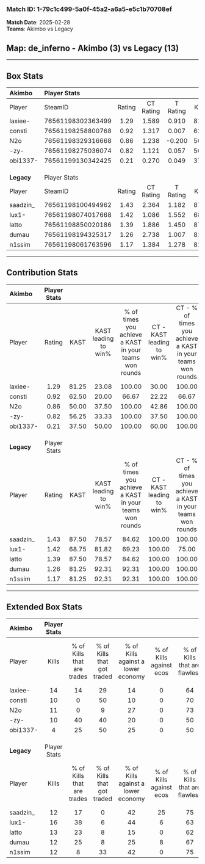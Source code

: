 ### Match ID: 1-79c1c499-5a0f-45a2-a6a5-e5c1b70708ef  
**Match Date**: 2025-02-28  
**Teams**: Akimbo vs Legacy  

## **Map**: de_inferno - Akimbo (3) vs Legacy (13)  
---  

## Box Stats  

| **Akimbo** | Player Stats      |        |           |          |       |      |       |         |        |      |     |
| :- | :- | :-: | :-: | :-: | :-: | :-: | :-: | :-: | :-: | :-: | :-: |
| Player     | SteamID           | Rating | CT Rating | T Rating | KAST  | ADR  | Kills | Assists | Deaths | K/D  | HS% |
| laxiee-    | 76561198302363499 |  1.29  |   1.589   |  0.910   | 81.25 | 96.3 |  14   |    0    |   13   | 1.08 | 64  |
| consti     | 76561198258800768 |  0.92  |   1.317   |  0.007   | 62.50 | 93.6 |  10   |    5    |   14   | 0.71 | 30  |
| N2o        | 76561198329316668 |  0.86  |   1.238   |  -0.200  | 50.00 | 77.8 |  11   |    4    |   13   | 0.85 | 72  |
| -zy-       | 76561198275036074 |  0.82  |   1.121   |  0.057   | 56.25 | 63.4 |  10   |    1    |   12   | 0.83 | 40  |
| obi1337-   | 76561199130342425 |  0.21  |   0.270   |  0.049   | 37.50 | 24.2 |   4   |    3    |   13   | 0.31 | 50  |
|            |                   |        |           |          |       |      |       |         |        |      |     |
|            |                   |        |           |          |       |      |       |         |        |      |     |
|            |                   |        |           |          |       |      |       |         |        |      |     |
| **Legacy** | Player Stats      |        |           |          |       |      |       |         |        |      |     |
| Player     | SteamID           | Rating | CT Rating | T Rating | KAST  | ADR  | Kills | Assists | Deaths | K/D  | HS% |
| saadzin_   | 76561198100494962 |  1.43  |   2.364   |  1.182   | 87.50 | 94.3 |  12   |    8    |   8    | 1.50 | 75  |
| lux1-      | 76561198074017668 |  1.42  |   1.086   |  1.552   | 68.75 | 91.3 |  16   |    6    |   10   | 1.60 | 56  |
| latto      | 76561198850020186 |  1.39  |   1.886   |  1.450   | 87.50 | 76.3 |  13   |    2    |   8    | 1.63 | 69  |
| dumau      | 76561198194325317 |  1.26  |   2.738   |  1.007   | 81.25 | 81.1 |  12   |   11    |   11   | 1.09 | 41  |
| n1ssim     | 76561198061763596 |  1.17  |   1.384   |  1.278   | 81.25 | 77.8 |  12   |    3    |   12   | 1.00 | 25  |
---  

## Contribution Stats  

| **Akimbo** | Player Stats |       |                      |                                                        |                           |                                                             |                          |                                                            |
| :- | :-: | :-: | :-: | :-: | :-: | :-: | :-: | :-: |
| Player     |    Rating    | KAST  | KAST leading to win% | % of times you achieve a KAST in your teams won rounds | CT - KAST leading to win% | CT - % of times you achieve a KAST in your teams won rounds | T - KAST leading to win% | T - % of times you achieve a KAST in your teams won rounds |
| laxiee-    |     1.29     | 81.25 |        23.08         |                         100.00                         |           30.00           |                           100.00                            |           0.00           |                            0.00                            |
| consti     |     0.92     | 62.50 |        20.00         |                         66.67                          |           22.22           |                            66.67                            |           0.00           |                            0.00                            |
| N2o        |     0.86     | 50.00 |        37.50         |                         100.00                         |           42.86           |                           100.00                            |           0.00           |                            0.00                            |
| -zy-       |     0.82     | 56.25 |        33.33         |                         100.00                         |           37.50           |                           100.00                            |           0.00           |                            0.00                            |
| obi1337-   |     0.21     | 37.50 |        50.00         |                         100.00                         |           60.00           |                           100.00                            |           0.00           |                            0.00                            |
|            |              |       |                      |                                                        |                           |                                                             |                          |                                                            |
|            |              |       |                      |                                                        |                           |                                                             |                          |                                                            |
|            |              |       |                      |                                                        |                           |                                                             |                          |                                                            |
| **Legacy** | Player Stats |       |                      |                                                        |                           |                                                             |                          |                                                            |
| Player     |    Rating    | KAST  | KAST leading to win% | % of times you achieve a KAST in your teams won rounds | CT - KAST leading to win% | CT - % of times you achieve a KAST in your teams won rounds | T - KAST leading to win% | T - % of times you achieve a KAST in your teams won rounds |
| saadzin_   |     1.43     | 87.50 |        78.57         |                         84.62                          |          100.00           |                           100.00                            |          70.00           |                           77.78                            |
| lux1-      |     1.42     | 68.75 |        81.82         |                         69.23                          |          100.00           |                            75.00                            |          75.00           |                           66.67                            |
| latto      |     1.39     | 87.50 |        78.57         |                         84.62                          |          100.00           |                           100.00                            |          70.00           |                           77.78                            |
| dumau      |     1.26     | 81.25 |        92.31         |                         92.31                          |          100.00           |                           100.00                            |          88.89           |                           88.89                            |
| n1ssim     |     1.17     | 81.25 |        92.31         |                         92.31                          |          100.00           |                           100.00                            |          88.89           |                           88.89                            |
---  

## Extended Box Stats  

| **Akimbo** | Player Stats |                            |                            |                                    |                         |                              |                                 |        |                             |                                     |                          |                               |                            |
| :- | :-: | :-: | :-: | :-: | :-: | :-: | :-: | :-: | :-: | :-: | :-: | :-: | :-: |
| Player     |    Kills     | % of Kills that are trades | % of Kills that got traded | % of Kills against a lower economy | % of Kills against ecos | % of Kills that are flawless | % of Kills that are close duels | Deaths | % of Deaths that get traded | % of Deaths against a lower economy | % of Deaths against ecos | % of Deaths that are flawless | % of Deaths that are close |
| laxiee-    |      14      |             14             |             29             |                 14                 |            0            |              64              |                0                |   13   |             31              |                 15                  |            0             |              85               |             0              |
| consti     |      10      |             0              |             50             |                 10                 |            0            |              70              |               10                |   14   |             14              |                 14                  |            0             |              57               |             7              |
| N2o        |      11      |             0              |             9              |                 27                 |            0            |              73              |                0                |   13   |              0              |                  8                  |            0             |              54               |             0              |
| -zy-       |      10      |             40             |             40             |                 20                 |            0            |              50              |                0                |   12   |              8              |                 17                  |            0             |              75               |             0              |
| obi1337-   |      4       |             25             |             50             |                 25                 |            0            |              50              |                0                |   13   |              0              |                 15                  |            0             |              69               |             8              |
|            |              |                            |                            |                                    |                         |                              |                                 |        |                             |                                     |                          |                               |                            |
|            |              |                            |                            |                                    |                         |                              |                                 |        |                             |                                     |                          |                               |                            |
|            |              |                            |                            |                                    |                         |                              |                                 |        |                             |                                     |                          |                               |                            |
| **Legacy** | Player Stats |                            |                            |                                    |                         |                              |                                 |        |                             |                                     |                          |                               |                            |
| Player     |    Kills     | % of Kills that are trades | % of Kills that got traded | % of Kills against a lower economy | % of Kills against ecos | % of Kills that are flawless | % of Kills that are close duels | Deaths | % of Deaths that get traded | % of Deaths against a lower economy | % of Deaths against ecos | % of Deaths that are flawless | % of Deaths that are close |
| saadzin_   |      12      |             17             |             0              |                 42                 |           25            |              75              |                0                |   8    |             13              |                 38                  |            0             |              50               |             0              |
| lux1-      |      16      |             38             |             6              |                 44                 |            6            |              63              |                6                |   10   |             10              |                 40                  |            0             |              70               |             0              |
| latto      |      13      |             23             |             8              |                 15                 |            0            |              62              |                0                |   8    |             63              |                 50                  |            0             |              50               |             0              |
| dumau      |      12      |             25             |             8              |                 25                 |            8            |              67              |                0                |   11   |             45              |                 55                  |            9             |              82               |             0              |
| n1ssim     |      12      |             8              |             33             |                 42                 |            0            |              75              |                8                |   12   |             33              |                 42                  |            8             |              67               |             8              |
